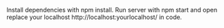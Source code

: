 Install dependencies with npm install.
Run server with npm start and open replace your localhost http://localhost:yourlocalhost/ in code.

